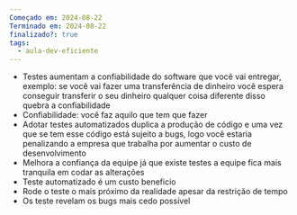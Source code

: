 ```yaml
---
Começado em: 2024-08-22
Terminado em: 2024-08-22
finalizado?: true
tags:
  - aula-dev-eficiente
---
```

- Testes aumentam a confiabilidade do software que você vai entregar, exemplo: se você vai fazer uma transferência de dinheiro você espera conseguir transferir o seu dinheiro qualquer coisa diferente disso quebra a confiabilidade
- Confiabilidade: você faz aquilo que tem que fazer 
- Adotar testes automatizados duplica a produção de código e uma vez que se tem esse código está sujeito a bugs, logo você estaria penalizando a empresa que trabalha por aumentar o custo de desenvolvimento
- Melhora a confiança da equipe já que existe testes a equipe fica mais tranquila em codar as alterações 
- Teste automatizado é um custo beneficio 
- Rode o teste o mais próximo da realidade apesar da restrição de tempo
- Os teste revelam os bugs mais cedo possível

